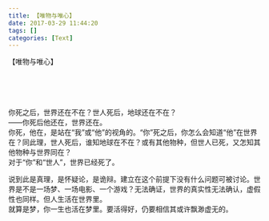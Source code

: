 ```yaml
---
title: 【唯物与唯心】
date: 2017-03-29 11:44:20
tags: []
categories: [Text]
---
```


<p dir="ltr"  >【唯物与唯心】<br /><br /><br /><br /><br /></p> 
<p dir="ltr"  >你死之后，世界还在不在？世人死后，地球还在不在？<br />——你死后他还在，世界还在。<br />你死，他在，是站在“我”或“他”的视角的。“你”死之后，你怎么会知道“他”在世界在？同此理，世人死后，谁知地球在不在？或有其他物种，但世人已死，又怎知其他物种与世界同在？<br />对于“你”和“世人”，世界已经死了。</p> 
<p dir="ltr"  >说到此是真理，是怀疑论，是诡辩。建立在这个前提下没有什么问题可被讨论。世界是不是一场梦、一场电影、一个游戏？无法确证，世界的真实性无法确认，虚假性也同样。但人生活在世界里。<br />就算是梦，你一生也活在梦里。要活得好，仍要相信其或许飘渺虚无的。</p>
